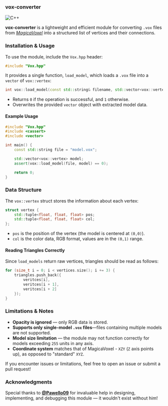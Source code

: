 ### vox-converter
![C++](https://img.shields.io/badge/C++-%2300599C.svg?style=for-the-badge&logo=c%2B%2B&logoColor=white)

**vox-converter** is a lightweight and efficient module for converting `.vox` files from _[MagicaVoxel](https://ephtracy.github.io/)_ into a structured list of vertices and their connections.

### Installation & Usage

To use the module, include the `Vox.hpp` header:

```cpp
#include "Vox.hpp"
```

It provides a single function, `load_model`, which loads a `.vox` file into a `vector` of `vox::vertex`:

```cpp
int vox::load_model(const std::string& filename, std::vector<vox::vertex>& model_data);
```

- Returns `0` if the operation is successful, and `1` otherwise.
- Overwrites the provided `vector` object with extracted model data.

#### Example Usage

```cpp
#include "Vox.hpp"
#include <cassert>
#include <vector>

int main() {
    const std::string file = "model.vox";

    std::vector<vox::vertex> model;
    assert(vox::load_model(file, model) == 0);

    return 0;
}
```

### Data Structure

The `vox::vertex` struct stores the information about each vertex:

```cpp
struct vertex {
    std::tuple<float, float, float> pos;
    std::tuple<float, float, float> col;
};
```

- `pos` is the position of the vertex (the model is centered at `(0,0)`).
- `col` is the color data, RGB format, values are in the `(0,1)` range.

#### Reading Triangles Correctly

Since `load_models` return raw vertices, triangles should be read as follows:

```cpp
for (size_t i = 0; i < vertices.size(); i += 3) {
    triangles.push_back({
        veritces[i],
        veritces[i + 1],
        veritces[i + 2]
    });
}
```

### Limitations & Notes

- **Opacity is ignored** — only RGB data is stored.
- **Supports only single-model `.vox` files**—files containing multiple models are not supported.
- **Model size limitation** — the module may not function correctly for models exceeding `255` units in any axis.
- **Coordinate system** matches that of MagicaVoxel - `XZY` (`Z` axis points up), as opposed to "standard" `XYZ`.

If you encounter issues or limitations, feel free to open an issue or submit a pull request!

### Acknowledgments

Special thanks to **[@Pawello09](https://github.com/Pawello09)** for invaluable help in designing, implementing, and debugging this module — it wouldn't exist without him!
